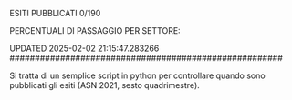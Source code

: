 ESITI PUBBLICATI 0/190 

PERCENTUALI DI PASSAGGIO PER SETTORE:

UPDATED 2025-02-02 21:15:47.283266
###################################################### 

Si tratta di un semplice script in python per controllare quando sono pubblicati gli esiti (ASN 2021, sesto quadrimestre).

